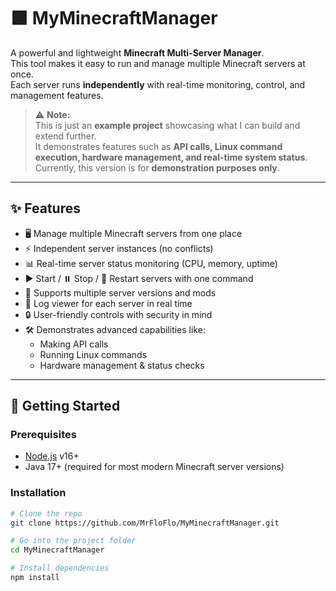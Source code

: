 # 🟩 MyMinecraftManager

A powerful and lightweight **Minecraft Multi-Server Manager**.  
This tool makes it easy to run and manage multiple Minecraft servers at once.  
Each server runs **independently** with real-time monitoring, control, and management features.

> ⚠️ **Note:**  
> This is just an **example project** showcasing what I can build and extend further.  
> It demonstrates features such as **API calls, Linux command execution, hardware management, and real-time system status**.  
> Currently, this version is for **demonstration purposes only**.

---

## ✨ Features
- 🖥️ Manage multiple Minecraft servers from one place  
- ⚡ Independent server instances (no conflicts)  
- 📊 Real-time server status monitoring (CPU, memory, uptime)  
- ▶️ Start / ⏸️ Stop / 🔄 Restart servers with one command  
- 🧩 Supports multiple server versions and mods  
- 📝 Log viewer for each server in real time  
- 🔒 User-friendly controls with security in mind  
- 🛠️ Demonstrates advanced capabilities like:
  - Making API calls  
  - Running Linux commands  
  - Hardware management & status checks  

---

## 🚀 Getting Started

### Prerequisites
- [Node.js](https://nodejs.org/) v16+
- Java 17+ (required for most modern Minecraft server versions)

### Installation
```bash
# Clone the repo
git clone https://github.com/MrFloFlo/MyMinecraftManager.git

# Go into the project folder
cd MyMinecraftManager

# Install dependencies
npm install
